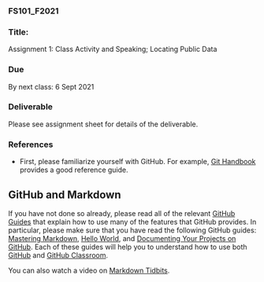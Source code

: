 ### FS101_F2021

### Title:
Assignment 1: Class Activity and Speaking; Locating Public Data

### Due
By next class: 6 Sept 2021

### Deliverable

Please see assignment sheet for details of the deliverable.

### References

 - First, please familiarize yourself with GitHub. For example, [Git Handbook](https://guides.github.com/introduction/git-handbook/) provides a good reference guide.



## GitHub and Markdown
 If you have not done so already, please read all of the relevant [GitHub Guides](https://guides.github.com/) that explain how to use many of the features that GitHub provides. In particular, please make sure that you have read the following GitHub guides: [Mastering Markdown](https://guides.github.com/features/mastering-markdown/), [Hello World](https://guides.github.com/activities/hello-world/), and [Documenting Your Projects on GitHub](https://guides.github.com/features/wikis/). Each of these guides will help you to understand how to use both [GitHub](http://github.com) and [GitHub Classroom](https://classroom.github.com/).

You can also watch a video on [Markdown Tidbits](https://www.youtube.com/watch?v=cdJEUAy5IyA&list=PLsYZRXov75ZHSwWiCk0-jd1RcTuu_-zmD&index=5).

